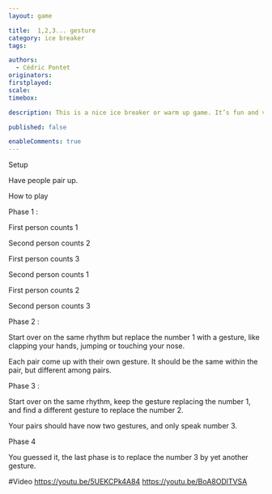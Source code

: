 ```yaml
---
layout: game

title:  1,2,3... gesture
category: ice breaker
tags:

authors: 
  - Cédric Pontet
originators: 
firstplayed: 
scale: 
timebox: 

description: This is a nice ice breaker or warm up game. It’s fun and very simple to setup.

published: false

enableComments: true
---
```


Setup

Have people pair up.

 

How to play

Phase 1 :

First person counts 1

Second person counts 2

First person counts 3

Second person counts 1

First person counts 2

Second person counts 3

Phase 2 :

Start over on the same rhythm but replace the number 1 with a gesture, like clapping your hands, jumping or touching your nose.

Each pair come up with their own gesture. It should be the same within the pair, but different among pairs.

Phase 3 :

Start over on the same rhythm, keep the gesture replacing the number 1, and find a different gesture to replace the number 2.

Your pairs should have now two gestures, and only speak number 3.

Phase 4

You guessed it, the last phase is to replace the number 3 by yet another gesture.

#Video
https://youtu.be/5UEKCPk4A84
https://youtu.be/BoA8ODlTVSA
